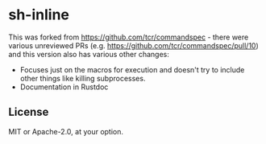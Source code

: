 # sh-inline

This was forked from https://github.com/tcr/commandspec - there
were various unreviewed PRs (e.g. https://github.com/tcr/commandspec/pull/10)
and this version also has various other changes:

- Focuses just on the macros for execution and doesn't try to
  include other things like killing subprocesses.
- Documentation in Rustdoc

## License

MIT or Apache-2.0, at your option.
